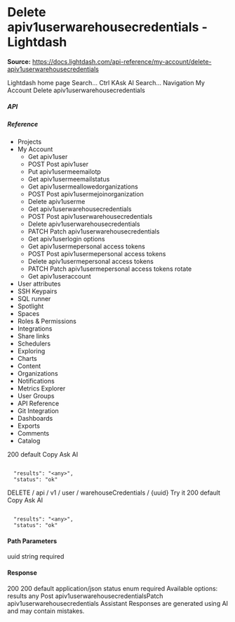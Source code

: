 # Delete apiv1userwarehousecredentials - Lightdash

**Source:** https://docs.lightdash.com/api-reference/my-account/delete-apiv1userwarehousecredentials

Lightdash home page
Search...
Ctrl KAsk AI
Search...
Navigation
My Account
Delete apiv1userwarehousecredentials
##### API


##### Reference
  * Projects
  * My Account
    * Get apiv1user
    * POST
Post apiv1user
    * Put apiv1usermeemailotp
    * Get apiv1usermeemailstatus
    * Get apiv1usermeallowedorganizations
    * POST
Post apiv1usermejoinorganization
    * Delete apiv1userme
    * Get apiv1userwarehousecredentials
    * POST
Post apiv1userwarehousecredentials
    * Delete apiv1userwarehousecredentials
    * PATCH
Patch apiv1userwarehousecredentials
    * Get apiv1userlogin options
    * Get apiv1usermepersonal access tokens
    * POST
Post apiv1usermepersonal access tokens
    * Delete apiv1usermepersonal access tokens
    * PATCH
Patch apiv1usermepersonal access tokens rotate
    * Get apiv1useraccount
  * User attributes
  * SSH Keypairs
  * SQL runner
  * Spotlight
  * Spaces
  * Roles & Permissions
  * Integrations
  * Share links
  * Schedulers
  * Exploring
  * Charts
  * Content
  * Organizations
  * Notifications
  * Metrics Explorer
  * User Groups
  * API Reference
  * Git Integration
  * Dashboards
  * Exports
  * Comments
  * Catalog


200
default
Copy
Ask AI
```

  "results": "<any>",
  "status": "ok"

```

DELETE
/
api
/
v1
/
user
/
warehouseCredentials
/
{uuid}
Try it
200
default
Copy
Ask AI
```

  "results": "<any>",
  "status": "ok"

```

#### Path Parameters
uuid
string
required
#### Response
200
200 default
application/json
status
enum<string>
required
Available options: 
results
any
Post apiv1userwarehousecredentialsPatch apiv1userwarehousecredentials
Assistant
Responses are generated using AI and may contain mistakes.


